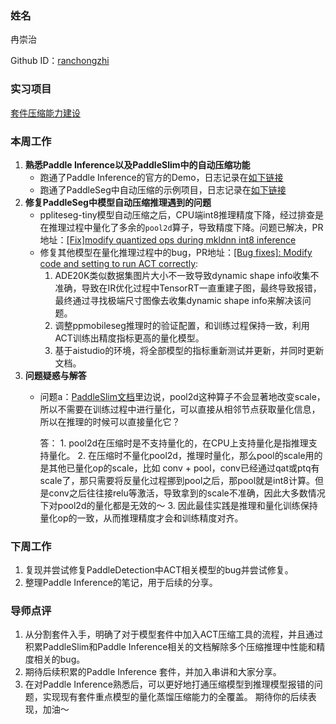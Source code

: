 ### 姓名

冉崇治

Github ID：[ranchongzhi](https://github.com/ranchongzhi)

### 实习项目

[套件压缩能力建设](https://github.com/PaddlePaddle/community/blob/master/hackathon/hackathon_5th/%E3%80%90PaddlePaddle%20Hackathon%205th%E3%80%91%E9%A3%9E%E6%A1%A8%E6%8A%A4%E8%88%AA%E8%AE%A1%E5%88%92%E9%9B%86%E8%AE%AD%E8%90%A5%E9%A1%B9%E7%9B%AE%E5%90%88%E9%9B%86.md#%E9%A1%B9%E7%9B%AE%E5%8D%81%E5%85%AB%E5%A5%97%E4%BB%B6%E5%8E%8B%E7%BC%A9%E8%83%BD%E5%8A%9B%E5%BB%BA%E8%AE%BE)

### 本周工作

1. **熟悉Paddle Inference以及PaddleSlim中的自动压缩功能**
    - 跑通了Paddle Inference的官方的Demo，日志记录在[如下链接](https://www.wolai.com/ranchongzhi/mmsbzC9VsQsHDwasNTNQz7)
    - 跑通了PaddleSeg中自动压缩的示例项目，日志记录在[如下链接](https://www.wolai.com/ranchongzhi/wyMm2rZbjXK79cokPNE4XF)
2. **修复PaddleSeg中模型自动压缩推理遇到的问题**
    - ppliteseg-tiny模型自动压缩之后，CPU端int8推理精度下降，经过排查是在推理过程中量化了多余的`pool2d`算子，导致精度下降。问题已解决，PR地址：[[Fix]modify quantized ops during mkldnn int8 inference](https://github.com/PaddlePaddle/PaddleSeg/pull/3514)
    - 修复其他模型在量化推理过程中的bug，PR地址：[[Bug fixes]: Modify code and setting to run ACT correctly](https://github.com/PaddlePaddle/PaddleSeg/pull/3539/commits/1def3cad964c5605f7af36dbded5bf281e586a34):
        1. ADE20K类似数据集图片大小不一致导致dynamic shape info收集不准确，导致在IR优化过程中TensorRT一直重建子图，最终导致报错，最终通过寻找极端尺寸图像去收集dynamic shape info来解决该问题。
        2. 调整ppmobileseg推理时的验证配置，和训练过程保持一致，利用ACT训练出精度指标更高的量化模型。
        3. 基于aistudio的环境，将全部模型的指标重新测试并更新，并同时更新文档。
3. **问题疑惑与解答**
    - 问题a：[PaddleSlim文档](https://paddleslim.readthedocs.io/zh_CN/latest/deploy/deploy_cls_model_on_x86_cpu.html#id4)里边说，pool2d这种算子不会显著地改变scale，所以不需要在训练过程中进行量化，可以直接从相邻节点获取量化信息，所以在推理的时候可以直接量化它？

        答：
            1. pool2d在压缩时是不支持量化的，在CPU上支持量化是指推理支持量化。
            2. 在压缩时不量化pool2d，推理时量化，那么pool的scale用的是其他已量化op的scale，比如 conv + pool，conv已经通过qat或ptq有scale了，那只需要将反量化过程挪到pool之后，那pool就是int8计算。但是conv之后往往接relu等激活，导致拿到的scale不准确，因此大多数情况下对pool2d的量化都是无效的～ 
            3. 因此最佳实践是推理和量化训练保持量化op的一致，从而推理精度才会和训练精度对齐。

### 下周工作

1. 复现并尝试修复PaddleDetection中ACT相关模型的bug并尝试修复。
2. 整理Paddle Inference的笔记，用于后续的分享。

### 导师点评

1. 从分割套件入手，明确了对于模型套件中加入ACT压缩工具的流程，并且通过积累PaddleSlim和Paddle Inference相关的文档解除多个压缩推理中性能和精度相关的bug。
2. 期待后续积累的Paddle Inference 套件，并加入串讲和大家分享。
3. 在对Paddle Inference熟悉后，可以更好地打通压缩模型到推理模型报错的问题，实现现有套件重点模型的量化蒸馏压缩能力的全覆盖。
期待你的后续表现，加油～
